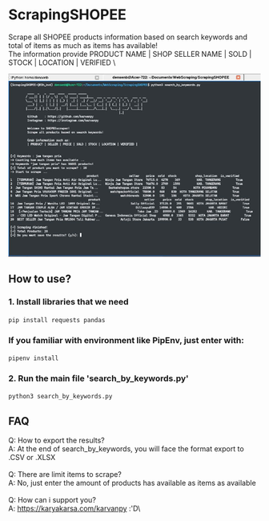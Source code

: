 # ScrapingSHOPEE
Scrape all SHOPEE products information based on search keywords and total of items as much as items has available! \
The information provide PRODUCT NAME | SHOP SELLER NAME | SOLD | STOCK | LOCATION | VERIFIED \

![](https://github.com/karvanpy/ScrapingSHOPEE/blob/main/SHOPEEScraper%20-%20Overview.jpg?raw=true)

## How to use?

### 1. Install libraries that we need 
```pip install requests pandas```
### If you familiar with environment like PipEnv, just enter with:
```pipenv install```
### 2. Run the main file 'search_by_keywords.py'
```python3 search_by_keywords.py```

## FAQ
Q: How to export the results?\
A: At the end of search_by_keywords, you will face the format export to .CSV or .XLSX\
\
Q: There are limit items to scrape?\
A: No, just enter the amount of products has available as items as available\
\
Q: How can i support you?\
A: https://karyakarsa.com/karvanpy :'D\
